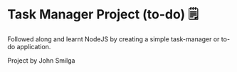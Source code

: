 # Task Manager Project (to-do) 🗒️

Followed along and learnt NodeJS by creating a simple task-manager or to-do application.

Project by John Smilga
